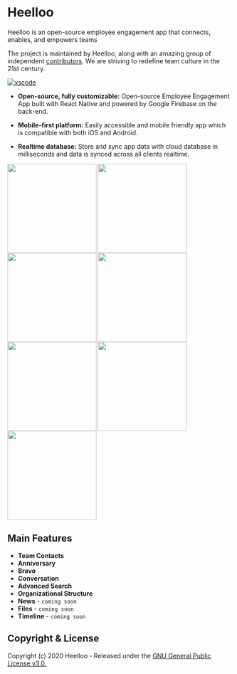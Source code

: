 # Heelloo

Heelloo is an open-source employee engagement app that connects, enables, and empowers teams

The project is maintained by Heelloo, along with an amazing group of independent [contributors](https://github.com/heellooapp/heelloo/graphs/contributors). We are striving to redefine team culture in the 21st century.

[![xscode](https://img.shields.io/badge/Available%20on-xs%3Acode-blue?style=?style=plastic&logo=appveyor&logo=data:image/png;base64,iVBORw0KGgoAAAANSUhEUgAAAEAAAABACAMAAACdt4HsAAAAGXRFWHRTb2Z0d2FyZQBBZG9iZSBJbWFnZVJlYWR5ccllPAAAAAZQTFRF////////VXz1bAAAAAJ0Uk5T/wDltzBKAAAAlUlEQVR42uzXSwqAMAwE0Mn9L+3Ggtgkk35QwcnSJo9S+yGwM9DCooCbgn4YrJ4CIPUcQF7/XSBbx2TEz4sAZ2q1RAECBAiYBlCtvwN+KiYAlG7UDGj59MViT9hOwEqAhYCtAsUZvL6I6W8c2wcbd+LIWSCHSTeSAAECngN4xxIDSK9f4B9t377Wd7H5Nt7/Xz8eAgwAvesLRjYYPuUAAAAASUVORK5CYII=)](https://cp.xscode.com/mendorshikh/heelloo)

* **Open-source, fully customizable:** Open-source Employee Engagement App built with React Native and powered by Google Firebase on the back-end.

* **Mobile-first platform:** Easily accessible and mobile friendly app which is compatible with both iOS and Android.

* **Realtime database:** Store and sync app data with cloud database in milliseconds and data is synced across all clients realtime.

<div style="display: inline-block">
  <img src="https://heelloo-app.s3.amazonaws.com/Group+206.png" width="200" align="left" />

  <img src="https://heelloo-app.s3.amazonaws.com/Group+209.png" width="200" align="left" >

  <img src="https://heelloo-app.s3.amazonaws.com/Group+212.png" width="200" align="left" > 

  <img src="https://heelloo-app.s3.amazonaws.com/Group+214.png" width="200" align="left"> 
</div>
<div>
  <img src="https://heelloo-app.s3.amazonaws.com/Group+217.png" width="200" align="left"> 

  <img src="https://heelloo-app.s3.amazonaws.com/Group+223.png" width="200" align="left"> 

  <img src="https://heelloo-app.s3.amazonaws.com/Group+226.png" width="200">
</div>

## **Main Features**

* **Team Contacts**
* **Anniversary**
* **Bravo**
* **Conversation**
* **Advanced Search**
* **Organizational Structure**
* **News** - `coming soon`
* **Files** - `coming soon`
* **Timeline** - `coming soon`

## Copyright & License
Copyright (c) 2020 Heelloo - Released under the [GNU General Public License v3.0.](https://github.com/heellooapp/heelloo/blob/master/LICENSE.md)
